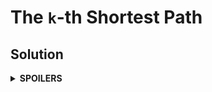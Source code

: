 # The `k`-th Shortest Path
## Solution
<details>
<summary><b>SPOILERS</b></summary>

Use Dijkstra algorithm with saving `k` smallest time sums for every vertex. If more than `k` elements are in a vertex, pop big ones to make a priority queue to have just `k` elements. After all process, simply check the `k`-th element from all vertices.

### Note
* The problem requires to find "the k-th shortest path for City 1 → City X". You should not assume the first input will be always `-1`! Here's a counter-example for that where a path loops the City 1. (City 1 → City 1) Assume that a loop for the City 1 takes the time 3, and it is the only path in the example. In this case, the `5`-th shortest path from the City 1 to the City 1 takes the time `12`. It is not `-1` at all! The 1st path takes `0`. Since Mr. Kim always starts from the City 1, it means he can always reach to the City 1. We can find the `k`-th shortest path by repeating to add the time taken on the loop to 0, which is `3`.

  | k | time |
  | -- | -- |
  | 1 | 0 |
  | 2 | 3 |
  | 3 | 6 |
  | 4 | 9 |
  | 5 | 12 |


</details>
